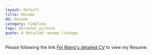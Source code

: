 ```yaml
---
layout: default
title: Resume
dd: Resume
category: timeline
tags: personal picture
quote: A detailed resume linkage.
---
```


Please following the link <a href="./pdf/CV_2016_07.pdf">Fei Wang's detailed CV</a> to view my Resume.
